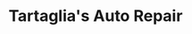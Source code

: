 ---
title: "Tartaglia's Auto Repair"
url: /bridgeport/tartaglias-auto-repair/
shop: Autowerkstatt
---